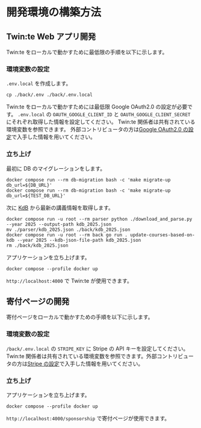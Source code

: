 # 開発環境の構築方法

## Twin:te Web アプリ開発

Twin:te をローカルで動かすために最低限の手順を以下に示します。

### 環境変数の設定

`.env.local` を作成します。

```console
cp ./back/.env ./back/.env.local
```

Twin:te をローカルで動かすためには最低限 Google OAuth2.0 の設定が必要です。
`.env.local` の `OAUTH_GOOGLE_CLIENT_ID` と `OAUTH_GOOGLE_CLIENT_SECRET` にそれぞれ取得した情報を設定してください。
Twin:te 関係者は共有されている環境変数を参照できます。
外部コントリビュータの方は[Google OAuth2.0 の設定](./setup-google-oauth/README.md)で入手した情報を用いてください。

### 立ち上げ

最初に DB のマイグレーションをします。

```console
docker compose run --rm db-migration bash -c 'make migrate-up db_url=${DB_URL}'
docker compose run --rm db-migration bash -c 'make migrate-up db_url=${TEST_DB_URL}'
```

次に [KdB](https://kdb.tsukuba.ac.jp/) から最新の講義情報を取得します。

```console
docker compose run -u root --rm parser python ./download_and_parse.py --year 2025 --output-path kdb_2025.json
mv ./parser/kdb_2025.json ./back/kdb_2025.json
docker compose run -u root --rm back go run . update-courses-based-on-kdb --year 2025 --kdb-json-file-path kdb_2025.json
rm ./back/kdb_2025.json
```

アプリケーションを立ち上げます。

```console
docker compose --profile docker up
```

`http://localhost:4000` で Twin:te が使用できます。

## 寄付ページの開発

寄付ページをローカルで動かすための手順を以下に示します。

### 環境変数の設定

`/back/.env.local` の `STRIPE_KEY` に Stripe の API キーを設定してください。  
Twin:te 関係者は共有されている環境変数を参照できます。外部コントリビュータの方は[Stripe の設定](./setup-stripe/README.md)で入手した情報を用いてください。

### 立ち上げ

アプリケーションを立ち上げます。

```console
docker compose --profile docker up
```

`http://localhost:4000/sponsorship` で寄付ページが使用できます。
